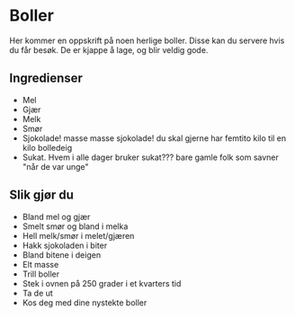 # Boller

Her kommer en oppskrift på noen herlige boller. Disse kan du servere hvis du får besøk. De er kjappe å lage, og blir veldig gode.

## Ingredienser

- Mel
- Gjær
- Melk
- Smør
- Sjokolade! masse masse sjokolade! du skal gjerne har femtito kilo til en kilo bolledeig
- Sukat. Hvem i alle dager bruker sukat??? bare gamle folk som savner "når de var unge"

## Slik gjør du

- Bland mel og gjær
- Smelt smør og bland i melka
- Hell melk/smør i melet/gjæren
- Hakk sjokoladen i biter
- Bland bitene i deigen
- Elt masse
- Trill boller
- Stek i ovnen på 250 grader i et kvarters tid
- Ta de ut
- Kos deg med dine nystekte boller